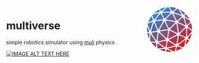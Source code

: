 
<img align="right" width="26%" src="./book/src/images/logo.png">

multiverse
===

simple robotics simulator using [muli](https://github.com/Sopiro/Muli) physics


[![IMAGE ALT TEXT HERE](https://img.youtube.com/vi/xjRNYtFulUs/0.jpg)](https://www.youtube.com/watch?v=xjRNYtFulUs)

